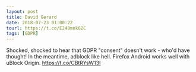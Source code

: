 ```yaml
---
layout: post
title: David Gerard
date: 2018-07-23 01:00:22
tourl: https://t.co/E240mnk62C
tags: [GDPR]
---
```

Shocked, shocked to hear that GDPR "consent" doesn't work - who'd have thought! In the meantime, adblock like hell. Firefox Android works well with uBlock Origin. https://t.co/CBtRYsW13I